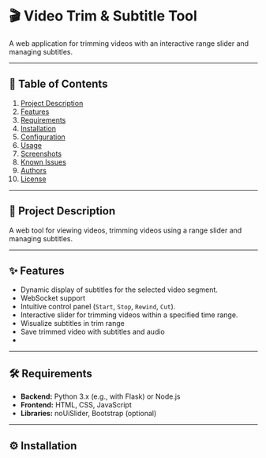 # 🎬 Video Trim & Subtitle Tool

A web application for trimming videos with an interactive range slider and managing subtitles.

---

## 🚀 **Table of Contents**
1. [Project Description](#-project-description)
2. [Features](#-features)
3. [Requirements](#-requirements)
4. [Installation](#-installation)
5. [Configuration](#-configuration)
6. [Usage](#-usage)
7. [Screenshots](#-screenshots)
8. [Known Issues](#-known-issues)
9. [Authors](#-authors)
10. [License](#-license)

---

## 📖 **Project Description**

A web tool for viewing videos, trimming videos using a range slider and managing subtitles. 

---

## ✨ **Features**

- Dynamic display of subtitles for the selected video segment.
- WebSocket support 
- Intuitive control panel (`Start`, `Stop`, `Rewind`, `Cut`).
- Interactive slider for trimming videos within a specified time range.
- Wisualize subtitles in trim range
- Save trimmed video with subtitles and audio
- 

---

## 🛠️ **Requirements**

- **Backend:** Python 3.x (e.g., with Flask) or Node.js  
- **Frontend:** HTML, CSS, JavaScript  
- **Libraries:** noUiSlider, Bootstrap (optional)

---

## ⚙️ **Installation**


